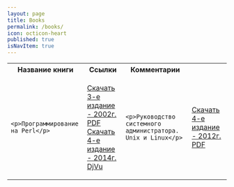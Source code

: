 ```yaml
---
layout: page
title: Books
permalink: /books/
icon: octicon-heart
published: true
isNavItem: true
---
```


<table>

<tr>
    <th>Название книги</th>
    <th>Ссылки</th>
    <th>Комментарии</th>
</tr>

<!-- ------------------------------------------------------------- -->

<tr><td>
    
    <p>Программирование на Perl</p>

</td><td>

<a href="https://yadi.sk/i/XpwEWO2R3SG4nr" target="_blank">Скачать 3-е издание - 2002г. PDF </a><br>
<a href="https://yadi.sk/d/FbU4o27k3SG4tE" target="_blank">Скачать 4-е издание - 2014г. DjVu </a><br>

</td><td>
    
    <p>Руководство системного администратора. Unix и Linux</p>

</td><td>

<a href="https://yadi.sk/d/FbU4o27k3SG4tE" target="_blank">Скачать 4-е издание - 2012г. PDF </a><br>

</td></tr>

<!-- ------------------------------------------------------------- -->

</table>
